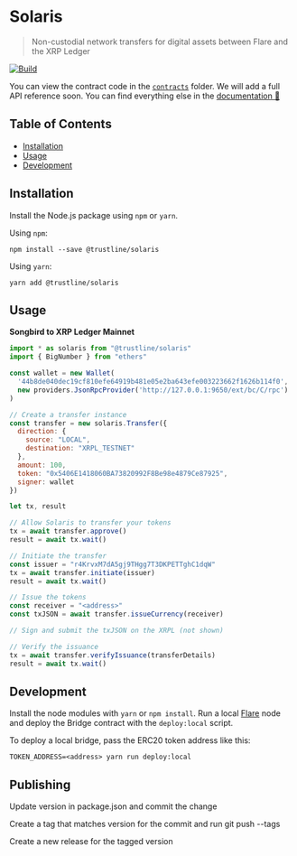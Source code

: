 # Solaris

> Non-custodial network transfers for digital assets between Flare and the XRP Ledger

[![Build](https://github.com/trustline-inc/solaris/actions/workflows/build.yml/badge.svg)](https://github.com/trustline-inc/solaris/actions/workflows/build.yml)


You can view the contract code in the [`contracts`](./contracts) folder. We will add a full API reference soon. You can find everything else in the [documentation&nbsp;📖 ](https://trustline.co)

## Table of Contents

<!--ts-->

- [Installation](#installation)
- [Usage](#usage)
- [Development](#development)
<!--te-->

## Installation

Install the Node.js package using `npm` or `yarn`.

Using `npm`:

```
npm install --save @trustline/solaris
```

Using `yarn`:

```
yarn add @trustline/solaris
```

## Usage

**Songbird to XRP Ledger Mainnet**

```javascript
import * as solaris from "@trustline/solaris"
import { BigNumber } from "ethers"

const wallet = new Wallet(
  '44b8de040dec19cf810efe64919b481e05e2ba643efe003223662f1626b114f0',
  new providers.JsonRpcProvider('http://127.0.0.1:9650/ext/bc/C/rpc')
)

// Create a transfer instance
const transfer = new solaris.Transfer({
  direction: {
    source: "LOCAL",
    destination: "XRPL_TESTNET"
  },
  amount: 100,
  token: "0x5406E1418060BA73820992F8Be98e4879Ce87925",
  signer: wallet
})

let tx, result

// Allow Solaris to transfer your tokens
tx = await transfer.approve()
result = await tx.wait()

// Initiate the transfer
const issuer = "r4KrvxM7dA5gj9THgg7T3DKPETTghC1dqW"
tx = await transfer.initiate(issuer)
result = await tx.wait()

// Issue the tokens
const receiver = "<address>"
const txJSON = await transfer.issueCurrency(receiver)

// Sign and submit the txJSON on the XRPL (not shown)

// Verify the issuance
tx = await transfer.verifyIssuance(transferDetails)
result = await tx.wait()
```

## Development

Install the node modules with `yarn` or `npm install`. Run a local [Flare](https://gitlab.com/flarenetwork/flare/-/tree/master) node and deploy the Bridge contract with the `deploy:local` script.

To deploy a local bridge, pass the ERC20 token address like this:

```
TOKEN_ADDRESS=<address> yarn run deploy:local
```

## Publishing

Update version in package.json and commit the change

Create a tag that matches version for the commit and run git push --tags

Create a new release for the tagged version